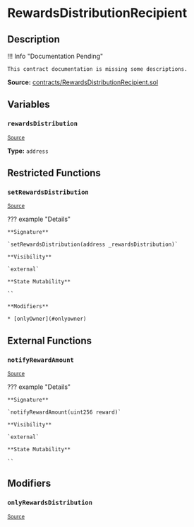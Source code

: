 # RewardsDistributionRecipient

## Description

!!! Info "Documentation Pending"

    This contract documentation is missing some descriptions.

**Source:** [contracts/RewardsDistributionRecipient.sol](https://github.com/Synthetixio/synthetix/tree/v2.89.1/contracts/RewardsDistributionRecipient.sol)

## Variables

### `rewardsDistribution`

<sub>[Source](https://github.com/Synthetixio/synthetix/tree/v2.89.1/contracts/RewardsDistributionRecipient.sol#L8)</sub>

**Type:** `address`

## Restricted Functions

### `setRewardsDistribution`

<sub>[Source](https://github.com/Synthetixio/synthetix/tree/v2.89.1/contracts/RewardsDistributionRecipient.sol#L17)</sub>

??? example "Details"

    **Signature**

    `setRewardsDistribution(address _rewardsDistribution)`

    **Visibility**

    `external`

    **State Mutability**

    ``

    **Modifiers**

    * [onlyOwner](#onlyowner)

## External Functions

### `notifyRewardAmount`

<sub>[Source](https://github.com/Synthetixio/synthetix/tree/v2.89.1/contracts/RewardsDistributionRecipient.sol#L10)</sub>

??? example "Details"

    **Signature**

    `notifyRewardAmount(uint256 reward)`

    **Visibility**

    `external`

    **State Mutability**

    ``

## Modifiers

### `onlyRewardsDistribution`

<sub>[Source](https://github.com/Synthetixio/synthetix/tree/v2.89.1/contracts/RewardsDistributionRecipient.sol#L12)</sub>
